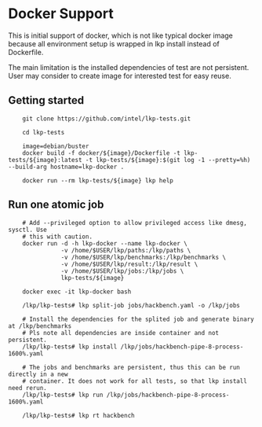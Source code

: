 # Docker Support

This is initial support of docker, which is not like typical docker image because
all environment setup is wrapped in lkp install instead of Dockerfile.

The main limitation is the installed dependencies of test are not persistent. User may
consider to create image for interested test for easy reuse.

## Getting started

```
	git clone https://github.com/intel/lkp-tests.git

	cd lkp-tests

	image=debian/buster
	docker build -f docker/${image}/Dockerfile -t lkp-tests/${image}:latest -t lkp-tests/${image}:$(git log -1 --pretty=%h) --build-arg hostname=lkp-docker .

	docker run --rm lkp-tests/${image} lkp help
```

## Run one atomic job

```
	# Add --privileged option to allow privileged access like dmesg, sysctl. Use
	# this with caution.
	docker run -d -h lkp-docker --name lkp-docker \
	           -v /home/$USER/lkp/paths:/lkp/paths \
	           -v /home/$USER/lkp/benchmarks:/lkp/benchmarks \
	           -v /home/$USER/lkp/result:/lkp/result \
	           -v /home/$USER/lkp/jobs:/lkp/jobs \
	           lkp-tests/${image}

	docker exec -it lkp-docker bash

	/lkp/lkp-tests# lkp split-job jobs/hackbench.yaml -o /lkp/jobs

	# Install the dependencies for the splited job and generate binary at /lkp/benchmarks
	# Pls note all dependencies are inside container and not persistent.
	/lkp/lkp-tests# lkp install /lkp/jobs/hackbench-pipe-8-process-1600%.yaml

	# The jobs and benchmarks are persistent, thus this can be run directly in a new
	# container. It does not work for all tests, so that lkp install need rerun.
	/lkp/lkp-tests# lkp run /lkp/jobs/hackbench-pipe-8-process-1600%.yaml

	/lkp/lkp-tests# lkp rt hackbench
```
